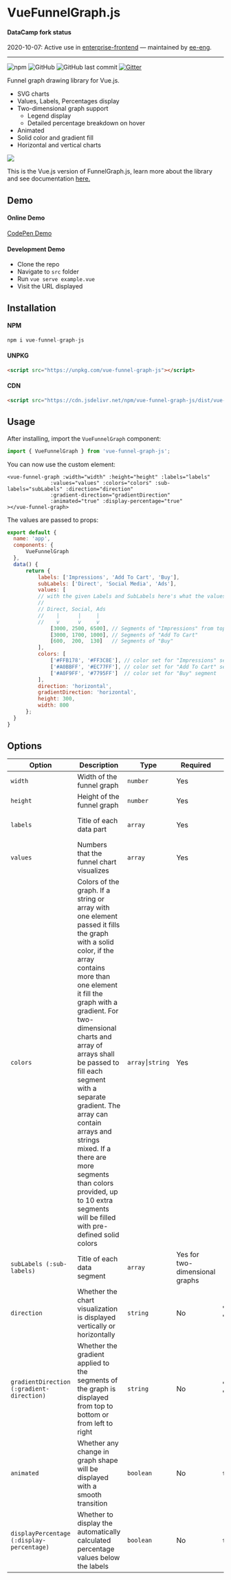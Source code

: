 # VueFunnelGraph.js

#### DataCamp fork status

2020-10-07: Active use in [enterprise-frontend](https://github.com/datacamp-engineering/enterprise-frontend) — maintained by [ee-eng](https://github.com/orgs/datacamp-engineering/teams/enterprise).
<hr>

![npm](https://img.shields.io/npm/v/vue-funnel-graph-js.svg)
![GitHub](https://img.shields.io/github/license/greghub/vue-funnel-graph-js.svg)
![GitHub last commit](https://img.shields.io/github/last-commit/greghub/vue-funnel-graph-js.svg)
[![Gitter](https://img.shields.io/gitter/room/greghub/funnel-graph-js.svg)](https://gitter.im/funnel-graph-js/community)

Funnel graph drawing library for Vue.js.

* SVG charts
* Values, Labels, Percentages display
* Two-dimensional graph support
  * Legend display
  * Detailed percentage breakdown on hover
* Animated
* Solid color and gradient fill
* Horizontal and vertical charts

<img src="https://s2.gifyu.com/images/funnel-graph.gif">

This is the Vue.js version of FunnelGraph.js, learn more about the library and see documentation [here.](https://github.com/greghub/funnel-graph-js)

## Demo

#### Online Demo

[CodePen Demo](https://codepen.io/gregh/full/gEBXPK)

#### Development Demo

* Clone the repo
* Navigate to `src` folder
* Run `vue serve example.vue`
* Visit the URL displayed

## Installation

#### NPM
```js
npm i vue-funnel-graph-js
```

#### UNPKG
```html
<script src="https://unpkg.com/vue-funnel-graph-js"></script>
```

#### CDN
```html
<script src="https://cdn.jsdelivr.net/npm/vue-funnel-graph-js/dist/vue-funnel-graph.min.js"></script>
```

## Usage

After installing, import the `VueFunnelGraph` component:

```js
import { VueFunnelGraph } from 'vue-funnel-graph-js';
```

You can now use the custom element:
```vue
<vue-funnel-graph :width="width" :height="height" :labels="labels"
              :values="values" :colors="colors" :sub-labels="subLabels" :direction="direction"
              :gradient-direction="gradientDirection"
              :animated="true" :display-percentage="true"
></vue-funnel-graph>
```

The values are passed to props:
```js
export default {
  name: 'app',
  components: {
      VueFunnelGraph
  },
  data() {
      return {
          labels: ['Impressions', 'Add To Cart', 'Buy'],
          subLabels: ['Direct', 'Social Media', 'Ads'],
          values: [
          // with the given Labels and SubLabels here's what the values represent:
          // 
          // Direct, Social, Ads  
          //    |      |     |  
          //    v      v     v
              [3000, 2500, 6500], // Segments of "Impressions" from top to bottom
              [3000, 1700, 1000], // Segments of "Add To Cart"
              [600,  200,  130]   // Segments of "Buy"
          ],
          colors: [
              ['#FFB178', '#FF3C8E'], // color set for "Impressions" segment
              ['#A0BBFF', '#EC77FF'], // color set for "Add To Cart" segment
              ['#A0F9FF', '#7795FF']  // color set for "Buy" segment
          ],
          direction: 'horizontal',
          gradientDirection: 'horizontal',
          height: 300,
          width: 800
      };
  }
}
```

## Options

| Option | Description | Type | Required | Options | Default | Example |
|--------|-------------|------|----------|---------|---------|---------|
| `width` | Width of the funnel graph | `number` | Yes | | 0 | 800 |
| `height` | Height of the funnel graph | `number` | Yes | | 0 | 300 |
| `labels` | Title of each data part | `array` | Yes | | | ['Impressions', 'Add To Cart', 'Buy'] |
| `values` | Numbers that the funnel chart visualizes | `array` | Yes | | | [12000, 4700, 930] |
| `colors` | Colors of the graph. If a string or array with one element passed it fills the graph with a solid color, if the array contains more than one element it fill the graph with a gradient. For two-dimensional charts and array of arrays shall be passed to fill each segment with a separate gradient. The array can contain arrays and strings mixed. If a there are more segments than colors provided, up to 10 extra segments will be filled with pre-defined solid colors | `array⎮string` | Yes | | | [12000, 4700, 930] |
| `subLabels (:sub-labels)` | Title of each data segment | `array` | Yes for two-dimensional graphs | | | ['Direct', 'Social Media', 'Ads'] |
| `direction` | Whether the chart visualization is displayed vertically or horizontally | `string` | No | 'vertical', 'horizontal' | 'horizontal' | |
| `gradientDirection (:gradient-direction)` | Whether the gradient applied to the segments of the graph is displayed from top to bottom or from left to right | `string` | No | 'vertical', 'horizontal' | 'horizontal' |
| `animated` | Whether any change in graph shape will be displayed with a smooth transition | `boolean` | No | `true`, `false` | `true` | `false` |
| `displayPercentage (:display-percentage)` | Whether to display the automatically calculated percentage values below the labels | `boolean` | No | `true`, `false` | `true` | |
